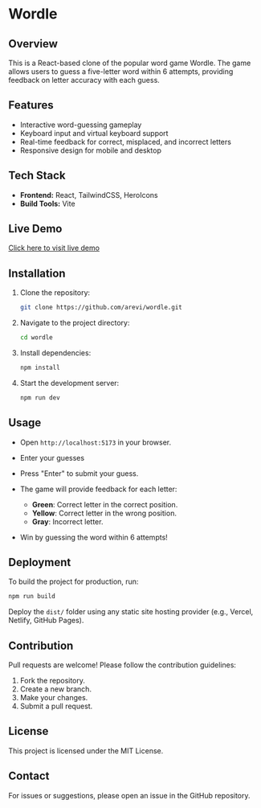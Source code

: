 # Wordle

## Overview

This is a React-based clone of the popular word game Wordle. The game allows users to guess a five-letter word within 6 attempts, providing feedback on letter accuracy with each guess.

## Features

- Interactive word-guessing gameplay
- Keyboard input and virtual keyboard support
- Real-time feedback for correct, misplaced, and incorrect letters
- Responsive design for mobile and desktop

## Tech Stack

- **Frontend:** React, TailwindCSS, HeroIcons
- **Build Tools:** Vite

## Live Demo

[Click here to visit live demo](https://unique-faloodeh-905270.netlify.app/)

## Installation

1. Clone the repository:

   ```bash
   git clone https://github.com/arevi/wordle.git
   ```

2. Navigate to the project directory:

   ```bash
   cd wordle
   ```

3. Install dependencies:

   ```bash
   npm install
   ```

4. Start the development server:

   ```bash
   npm run dev
   ```

## Usage

- Open `http://localhost:5173` in your browser.
- Enter your guesses
- Press "Enter" to submit your guess.
- The game will provide feedback for each letter:

  - **Green**: Correct letter in the correct position.
  - **Yellow**: Correct letter in the wrong position.
  - **Gray**: Incorrect letter.

- Win by guessing the word within 6 attempts!

## Deployment

To build the project for production, run:

```bash
npm run build
```

Deploy the `dist/` folder using any static site hosting provider (e.g., Vercel, Netlify, GitHub Pages).

## Contribution

Pull requests are welcome! Please follow the contribution guidelines:

1. Fork the repository.
2. Create a new branch.
3. Make your changes.
4. Submit a pull request.

## License

This project is licensed under the MIT License.

## Contact

For issues or suggestions, please open an issue in the GitHub repository.

